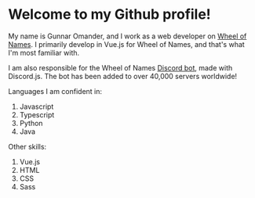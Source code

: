 # Welcome to my Github profile!
My name is Gunnar Omander, and I work as a web developer on [Wheel of Names](https://wheelofnames.com). I primarily develop in Vue.js for Wheel of Names, and that's what I'm most familiar with.

I am also responsible for the Wheel of Names [Discord bot](https://wheelofnames.com/faq/discordbot), made with Discord.js. The bot has been added to over 40,000 servers worldwide!

Languages I am confident in:
1. Javascript
2. Typescript
3. Python
4. Java

Other skills:
1. Vue.js
2. HTML
3. CSS
4. Sass
